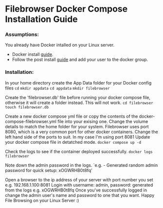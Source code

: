# Filebrowser Docker Compose Installation Guide

### Assumptions:
You already have Docker intalled on your Linux server.

- Docker install [guide](https://docs.docker.com/engine/install/).
- Follow the post install [guide](https://docs.docker.com/engine/install/linux-postinstall/) and add your user to the docker group.

### Installation:
In your home directory create the App Data folder for your Docker config files
`cd`
`mkdir appdata`
`cd appdata`
`mkdir filebrowser`

Create the 'filebrowser.db' file before running your docker compose file, otherwise it will create a folder instead. This will not work.
`cd filebrowser`
`touch filebrowser.db`

Create a new docker compose yml file or copy the contents of the docker-compose-filebrowser.yml file into your exising one.
Change the volume details to match the home folder for your system. Filebrowser uses port 8080, which is a very common port for other docker containers. Change the left hand side of the ports to suit. In my case I'm using port 8081
Update your docker compose file in detatched mode.
`docker compose up -d`

Check the logs to see if the container deployed successfully.
`docker logs filebrowser`

Note down the admin password in the logs.
`e.g. - Generated random admin password for quick setup: xOGWRHB0t8fq'

Open a browser to the ip address of your server with port number you set e.g. 192.168.1.100:8081
Login with username: admin, password: generated from the logs e.g. xOGWRHB0t8fq
Once you've successfully logged in change the admin user's name and password to one that you want.
Happy File Browsing on your Linux Server :)
